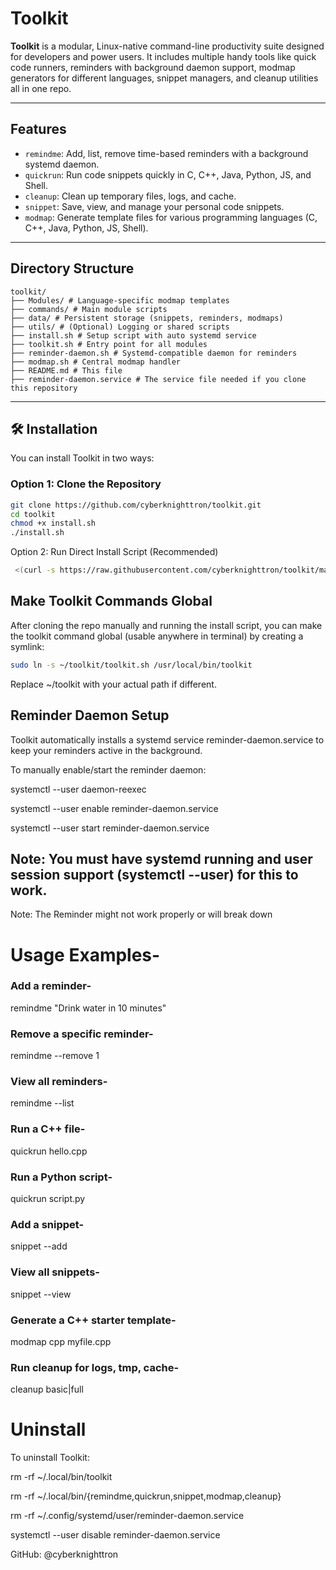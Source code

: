 #  Toolkit

**Toolkit** is a modular, Linux-native command-line productivity suite designed for developers and power users. It includes multiple handy tools like quick code runners, reminders with background daemon support, modmap generators for different languages, snippet managers, and cleanup utilities all in one repo.

---

##  Features

-  `remindme`: Add, list, remove time-based reminders with a background systemd daemon.
-  `quickrun`: Run code snippets quickly in C, C++, Java, Python, JS, and Shell.
-  `cleanup`: Clean up temporary files, logs, and cache.
-  `snippet`: Save, view, and manage your personal code snippets.
-  `modmap`: Generate template files for various programming languages (C, C++, Java, Python, JS, Shell).

---

##  Directory Structure
```
toolkit/
├── Modules/ # Language-specific modmap templates
├── commands/ # Main module scripts
├── data/ # Persistent storage (snippets, reminders, modmaps)
├── utils/ # (Optional) Logging or shared scripts
├── install.sh # Setup script with auto systemd service
├── toolkit.sh # Entry point for all modules
├── reminder-daemon.sh # Systemd-compatible daemon for reminders
├── modmap.sh # Central modmap handler
├── README.md # This file
├── reminder-daemon.service # The service file needed if you clone this repository  
```
---

## 🛠 Installation

You can install Toolkit in two ways:

###  Option 1: Clone the Repository

```bash
git clone https://github.com/cyberknighttron/toolkit.git
cd toolkit
chmod +x install.sh
./install.sh
```
 Option 2: Run Direct Install Script (Recommended)
```bash
 <(curl -s https://raw.githubusercontent.com/cyberknighttron/toolkit/main/install.sh)
```
##  Make Toolkit Commands Global
After cloning the repo manually and running the install script, you can make the toolkit command global (usable anywhere in terminal) by creating a symlink:

```bash
sudo ln -s ~/toolkit/toolkit.sh /usr/local/bin/toolkit
```
Replace ~/toolkit with your actual path if different.

##  Reminder Daemon Setup

Toolkit automatically installs a systemd service reminder-daemon.service to keep your reminders active in the background.

To manually enable/start the reminder daemon:

systemctl --user daemon-reexec

systemctl --user enable reminder-daemon.service

systemctl --user start reminder-daemon.service

Note: You must have systemd running and user session support (systemctl --user) for this to work.
--
Note: The Reminder might not work properly or will break down

# Usage Examples-

### Add a reminder-
remindme "Drink water in 10 minutes"

### Remove a specific reminder-
remindme --remove 1

### View all reminders-
remindme --list

### Run a C++ file-
quickrun hello.cpp

### Run a Python script-
quickrun script.py

### Add a snippet-
snippet --add

### View all snippets-
snippet --view

### Generate a C++ starter template-
modmap cpp myfile.cpp

### Run cleanup for logs, tmp, cache-
cleanup basic|full

#  Uninstall
To uninstall Toolkit:

rm -rf ~/.local/bin/toolkit

rm -rf ~/.local/bin/{remindme,quickrun,snippet,modmap,cleanup}

rm -rf ~/.config/systemd/user/reminder-daemon.service

systemctl --user disable reminder-daemon.service


GitHub: @cyberknighttron

